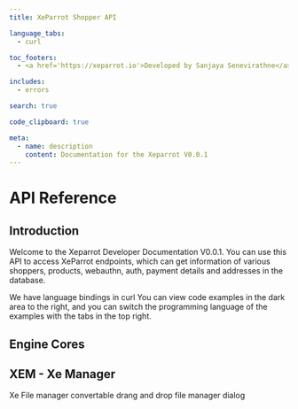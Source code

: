 ```yaml
---
title: XeParrot Shopper API

language_tabs:
  - curl

toc_footers:
  - <a href='https://xeparrot.io'>Developed by Sanjaya Senevirathne</a>

includes:
  - errors

search: true

code_clipboard: true

meta:
  - name: description
    content: Documentation for the Xeparrot V0.0.1
---
```


# API Reference

## Introduction

Welcome to the Xeparrot Developer Documentation V0.0.1. You can use this API to access XeParrot endpoints, which can get information of various shoppers, products, webauthn, auth, payment details and addresses in the database.

We have language bindings in curl You can view code examples in the dark area to the right, and you can switch the programming language of the examples with the tabs in the top right.


## Engine Cores

## XEM - Xe Manager

Xe File manager convertable drang and drop file manager dialog
